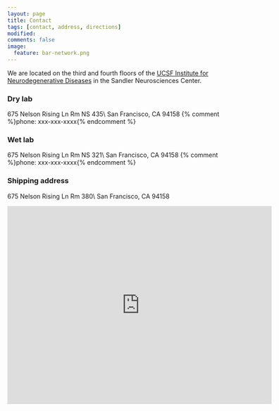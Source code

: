 ```yaml
---
layout: page
title: Contact
tags: [contact, address, directions]
modified: 
comments: false
image:
  feature: bar-network.png
---
```


We are located on the third and fourth floors of the [UCSF Institute for Neurodegenerative Diseases](http://ind.ucsf.edu) in the Sandler Neurosciences Center.

### Dry lab
675 Nelson Rising Ln Rm NS 435\\
San Francisco, CA 94158
{% comment %}phone: xxx-xxx-xxxx{% endcomment %}

### Wet lab
675 Nelson Rising Ln Rm NS 321\\
San Francisco, CA 94158
{% comment %}phone: xxx-xxx-xxxx{% endcomment %}

### Shipping address
675 Nelson Rising Ln Rm 380\\
San Francisco, CA 94158

<iframe src="https://www.google.com/maps/embed?pb=!1m18!1m12!1m3!1d3153.8843645952174!2d-122.39231999999998!3d37.76930950000002!2m3!1f0!2f0!3f0!3m2!1i1024!2i768!4f13.1!3m3!1m2!1s0x808f7fcfb1bed239%3A0xd91f3236176b61d8!2sSandler+Neurosciences+Center!5e0!3m2!1sen!2sus!4v1412744896594" width="600" height="450" frameborder="0" style="border:0"></iframe>